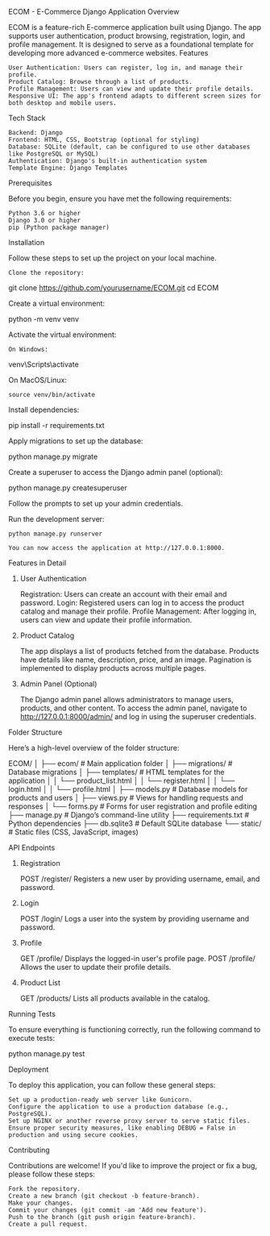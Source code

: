 ECOM - E-Commerce Django Application
Overview

ECOM is a feature-rich E-commerce application built using Django. The app supports user authentication, product browsing, registration, login, and profile management. It is designed to serve as a foundational template for developing more advanced e-commerce websites.
Features

    User Authentication: Users can register, log in, and manage their profile.
    Product Catalog: Browse through a list of products.
    Profile Management: Users can view and update their profile details.
    Responsive UI: The app's frontend adapts to different screen sizes for both desktop and mobile users.

Tech Stack

    Backend: Django
    Frontend: HTML, CSS, Bootstrap (optional for styling)
    Database: SQLite (default, can be configured to use other databases like PostgreSQL or MySQL)
    Authentication: Django's built-in authentication system
    Template Engine: Django Templates

Prerequisites

Before you begin, ensure you have met the following requirements:

    Python 3.6 or higher
    Django 3.0 or higher
    pip (Python package manager)

Installation

Follow these steps to set up the project on your local machine.

    Clone the repository:

git clone https://github.com/yourusername/ECOM.git
cd ECOM

Create a virtual environment:

python -m venv venv

Activate the virtual environment:

    On Windows:

venv\Scripts\activate

On MacOS/Linux:

    source venv/bin/activate

Install dependencies:

pip install -r requirements.txt

Apply migrations to set up the database:

python manage.py migrate

Create a superuser to access the Django admin panel (optional):

python manage.py createsuperuser

Follow the prompts to set up your admin credentials.

Run the development server:

    python manage.py runserver

    You can now access the application at http://127.0.0.1:8000.

Features in Detail
1. User Authentication

    Registration: Users can create an account with their email and password.
    Login: Registered users can log in to access the product catalog and manage their profile.
    Profile Management: After logging in, users can view and update their profile information.

2. Product Catalog

    The app displays a list of products fetched from the database.
    Products have details like name, description, price, and an image.
    Pagination is implemented to display products across multiple pages.

3. Admin Panel (Optional)

    The Django admin panel allows administrators to manage users, products, and other content.
    To access the admin panel, navigate to http://127.0.0.1:8000/admin/ and log in using the superuser credentials.

Folder Structure

Here’s a high-level overview of the folder structure:

ECOM/
│
├── ecom/                    # Main application folder
│   ├── migrations/           # Database migrations
│   ├── templates/            # HTML templates for the application
│   │   └── product_list.html
│   │   └── register.html
│   │   └── login.html
│   │   └── profile.html
│   ├── models.py             # Database models for products and users
│   ├── views.py              # Views for handling requests and responses
│   └── forms.py              # Forms for user registration and profile editing
├── manage.py                # Django’s command-line utility
├── requirements.txt         # Python dependencies
├── db.sqlite3               # Default SQLite database
└── static/                  # Static files (CSS, JavaScript, images)

API Endpoints
1. Registration

    POST /register/
        Registers a new user by providing username, email, and password.

2. Login

    POST /login/
        Logs a user into the system by providing username and password.

3. Profile

    GET /profile/
        Displays the logged-in user's profile page.
    POST /profile/
        Allows the user to update their profile details.

4. Product List

    GET /products/
        Lists all products available in the catalog.

Running Tests

To ensure everything is functioning correctly, run the following command to execute tests:

python manage.py test

Deployment

To deploy this application, you can follow these general steps:

    Set up a production-ready web server like Gunicorn.
    Configure the application to use a production database (e.g., PostgreSQL).
    Set up NGINX or another reverse proxy server to serve static files.
    Ensure proper security measures, like enabling DEBUG = False in production and using secure cookies.

Contributing

Contributions are welcome! If you'd like to improve the project or fix a bug, please follow these steps:

    Fork the repository.
    Create a new branch (git checkout -b feature-branch).
    Make your changes.
    Commit your changes (git commit -am 'Add new feature').
    Push to the branch (git push origin feature-branch).
    Create a pull request.
